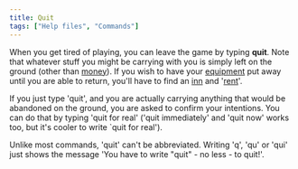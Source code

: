 ```yaml
---
title: Quit
tags: ["Help files", "Commands"]
---
```

When you get tired of playing, you can leave the game by typing
**quit**. Note that whatever stuff you might be carrying with you is
simply left on the ground (other than [money](money "wikilink")). If you
wish to have your [equipment](equipment "wikilink") put away until you
are able to return, you'll have to find an [inn](inn "wikilink") and
'[rent](rent "wikilink")'.

If you just type 'quit', and you are actually carrying anything that
would be abandoned on the ground, you are asked to confirm your
intentions. You can do that by typing 'quit for real' ('quit
immediately' and 'quit now' works too, but it's cooler to write \`quit
for real').

Unlike most commands, 'quit' can't be abbreviated. Writing 'q', 'qu' or
'qui' just shows the message 'You have to write "quit" - no less - to
quit!'.
